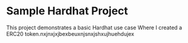 # Sample Hardhat Project

This project demonstrates a basic Hardhat use case Where I created a ERC20 token.nxjnxjxjbexbeuxnjsnxjshxujhuehdujex


